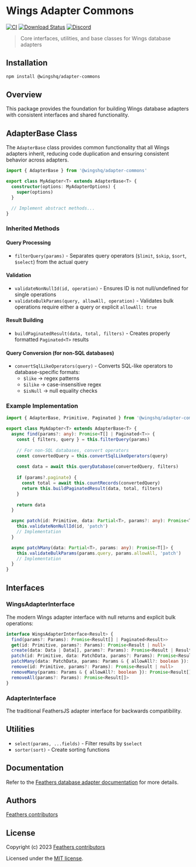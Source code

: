 # Wings Adapter Commons

[![CI](https://github.com/feathersjs/feathers/workflows/Node.js%20CI/badge.svg)](https://github.com/feathersjs/feathers/actions?query=workflow%3A%22Node.js+CI%22)
[![Download Status](https://img.shields.io/npm/dm/@feathersjs/adapter-commons.svg?style=flat-square)](https://www.npmjs.com/package/@feathersjs/adapter-commons)
[![Discord](https://badgen.net/badge/icon/discord?icon=discord&label)](https://discord.gg/qa8kez8QBx)

> Core interfaces, utilities, and base classes for Wings database adapters

## Installation

```bash
npm install @wingshq/adapter-commons
```

## Overview

This package provides the foundation for building Wings database adapters with consistent interfaces and shared functionality.

## AdapterBase Class

The `AdapterBase` class provides common functionality that all Wings adapters inherit, reducing code duplication and ensuring consistent behavior across adapters.

```typescript
import { AdapterBase } from '@wingshq/adapter-commons'

export class MyAdapter<T> extends AdapterBase<T> {
  constructor(options: MyAdapterOptions) {
    super(options)
  }

  // Implement abstract methods...
}
```

### Inherited Methods

#### Query Processing
- `filterQuery(params)` - Separates query operators (`$limit`, `$skip`, `$sort`, `$select`) from the actual query

#### Validation
- `validateNonNullId(id, operation)` - Ensures ID is not null/undefined for single operations
- `validateBulkParams(query, allowAll, operation)` - Validates bulk operations require either a query or explicit `allowAll: true`

#### Result Building
- `buildPaginatedResult(data, total, filters)` - Creates properly formatted `Paginated<T>` results

#### Query Conversion (for non-SQL databases)
- `convertSqlLikeOperators(query)` - Converts SQL-like operators to database-specific formats:
  - `$like` → regex patterns
  - `$ilike` → case-insensitive regex
  - `$isNull` → null equality checks

### Example Implementation

```typescript
import { AdapterBase, Primitive, Paginated } from '@wingshq/adapter-commons'

export class MyAdapter<T> extends AdapterBase<T> {
  async find(params?: any): Promise<T[] | Paginated<T>> {
    const { filters, query } = this.filterQuery(params)
    
    // For non-SQL databases, convert operators
    const convertedQuery = this.convertSqlLikeOperators(query)
    
    const data = await this.queryDatabase(convertedQuery, filters)
    
    if (params?.paginate) {
      const total = await this.countRecords(convertedQuery)
      return this.buildPaginatedResult(data, total, filters)
    }
    
    return data
  }

  async patch(id: Primitive, data: Partial<T>, params?: any): Promise<T | null> {
    this.validateNonNullId(id, 'patch')
    // Implementation
  }

  async patchMany(data: Partial<T>, params: any): Promise<T[]> {
    this.validateBulkParams(params.query, params.allowAll, 'patch')
    // Implementation
  }
}
```

## Interfaces

### WingsAdapterInterface

The modern Wings adapter interface with null returns and explicit bulk operations:

```typescript
interface WingsAdapterInterface<Result> {
  find(params?: Params): Promise<Result[] | Paginated<Result>>
  get(id: Primitive, params?: Params): Promise<Result | null>
  create(data: Data | Data[], params?: Params): Promise<Result | Result[]>
  patch(id: Primitive, data: PatchData, params?: Params): Promise<Result | null>
  patchMany(data: PatchData, params: Params & { allowAll?: boolean }): Promise<Result[]>
  remove(id: Primitive, params?: Params): Promise<Result | null>
  removeMany(params: Params & { allowAll?: boolean }): Promise<Result[]>
  removeAll(params?: Params): Promise<Result[]>
}
```

### AdapterInterface

The traditional FeathersJS adapter interface for backwards compatibility.

## Utilities

- `select(params, ...fields)` - Filter results by `$select`
- `sorter(sort)` - Create sorting functions

## Documentation

Refer to the [Feathers database adapter documentation](https://feathersjs.com/api/databases/common.html) for more details.

## Authors

[Feathers contributors](https://github.com/feathersjs/adapter-commons/graphs/contributors)

## License

Copyright (c) 2023 [Feathers contributors](https://github.com/feathersjs/feathers/graphs/contributors)

Licensed under the [MIT license](LICENSE).
